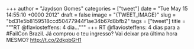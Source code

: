 
+++
author = "Jaydson Gomes"
categories = ["tweet"]
date = "Tue May 15 14:55:10 +0000 2012"
draft = false
image = "{TWEET_IMAGE}"
slug = "bd31e5b8159518ccd50477944f1ae34b67d8bfb2"
tags = ["tweet"]
title = """RT @flaviosteffens: 4 dia..."""
+++
RT @flaviosteffens: 4 dias para a #FailCon Brazil. Já comprou o teu ingresso? Vai deixar pra última hora MESMO? http://t.co/2dkpbGH1
